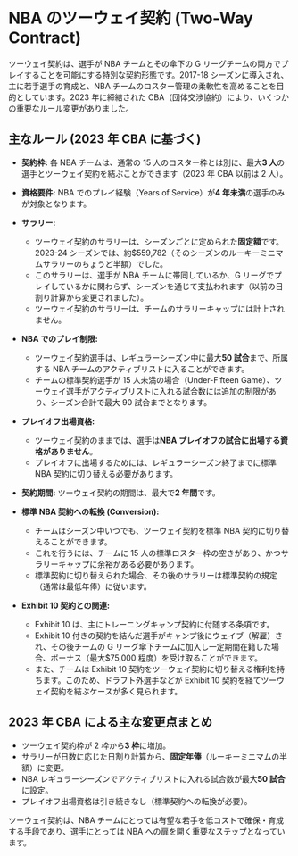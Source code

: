 # NBA のツーウェイ契約 (Two-Way Contract)

ツーウェイ契約は、選手が NBA チームとその傘下の G リーグチームの両方でプレイすることを可能にする特別な契約形態です。2017-18 シーズンに導入され、主に若手選手の育成と、NBA チームのロスター管理の柔軟性を高めることを目的としています。2023 年に締結された CBA（団体交渉協約）により、いくつかの重要なルール変更がありました。

## 主なルール (2023 年 CBA に基づく)

- **契約枠:** 各 NBA チームは、通常の 15 人のロスター枠とは別に、最大**3 人**の選手とツーウェイ契約を結ぶことができます（2023 年 CBA 以前は 2 人）。

- **資格要件:** NBA でのプレイ経験（Years of Service）が**4 年未満**の選手のみが対象となります。

- **サラリー:**

  - ツーウェイ契約のサラリーは、シーズンごとに定められた**固定額**です。2023-24 シーズンでは、約$559,782（そのシーズンのルーキーミニマムサラリーのちょうど半額）でした。
  - このサラリーは、選手が NBA チームに帯同しているか、G リーグでプレイしているかに関わらず、シーズンを通じて支払われます（以前の日割り計算から変更されました）。
  - ツーウェイ契約のサラリーは、チームのサラリーキャップには計上されません。

- **NBA でのプレイ制限:**

  - ツーウェイ契約選手は、レギュラーシーズン中に最大**50 試合**まで、所属する NBA チームのアクティブリストに入ることができます。
  - チームの標準契約選手が 15 人未満の場合（Under-Fifteen Game）、ツーウェイ選手がアクティブリストに入れる試合数には追加の制限があり、シーズン合計で最大 90 試合までとなります。

- **プレイオフ出場資格:**

  - ツーウェイ契約のままでは、選手は**NBA プレイオフの試合に出場する資格がありません**。
  - プレイオフに出場するためには、レギュラーシーズン終了までに標準 NBA 契約に切り替える必要があります。

- **契約期間:** ツーウェイ契約の期間は、最大で**2 年間**です。

- **標準 NBA 契約への転換 (Conversion):**

  - チームはシーズン中いつでも、ツーウェイ契約を標準 NBA 契約に切り替えることができます。
  - これを行うには、チームに 15 人の標準ロスター枠の空きがあり、かつサラリーキャップに余裕がある必要があります。
  - 標準契約に切り替えられた場合、その後のサラリーは標準契約の規定（通常は最低年俸）に従います。

- **Exhibit 10 契約との関連:**
  - Exhibit 10 は、主にトレーニングキャンプ契約に付随する条項です。
  - Exhibit 10 付きの契約を結んだ選手がキャンプ後にウェイブ（解雇）され、その後チームの G リーグ傘下チームに加入し一定期間在籍した場合、ボーナス（最大$75,000 程度）を受け取ることができます。
  - また、チームは Exhibit 10 契約をツーウェイ契約に切り替える権利を持ちます。このため、ドラフト外選手などが Exhibit 10 契約を経てツーウェイ契約を結ぶケースが多く見られます。

## 2023 年 CBA による主な変更点まとめ

- ツーウェイ契約枠が 2 枠から**3 枠**に増加。
- サラリーが日数に応じた日割り計算から、**固定年俸**（ルーキーミニマムの半額）に変更。
- NBA レギュラーシーズンでアクティブリストに入れる試合数が最大**50 試合**に設定。
- プレイオフ出場資格は引き続きなし（標準契約への転換が必要）。

ツーウェイ契約は、NBA チームにとっては有望な若手を低コストで確保・育成する手段であり、選手にとっては NBA への扉を開く重要なステップとなっています。
